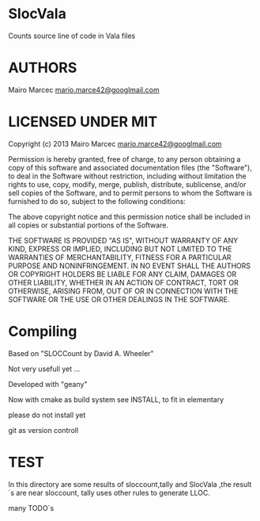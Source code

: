 SlocVala
========

Counts source line of code in Vala files


AUTHORS
=======
Mairo Marcec <mario.marce42@googlmail.com>


LICENSED UNDER MIT
=======

Copyright (c) 2013 Mairo Marcec <mario.marce42@googlmail.com>

Permission is hereby granted, free of charge, to any person obtaining a copy of this software and associated documentation files (the "Software"), to deal in the Software without restriction, including without limitation the rights to use, copy, modify, merge, publish, distribute, sublicense, and/or sell copies of the Software, and to permit persons to whom the Software is furnished to do so, subject to the following conditions:

The above copyright notice and this permission notice shall be included in all copies or substantial portions of the Software.

THE SOFTWARE IS PROVIDED "AS IS", WITHOUT WARRANTY OF ANY KIND, EXPRESS OR IMPLIED, INCLUDING BUT NOT LIMITED TO THE WARRANTIES OF MERCHANTABILITY, FITNESS FOR A PARTICULAR PURPOSE AND NONINFRINGEMENT. IN NO EVENT SHALL THE AUTHORS OR COPYRIGHT HOLDERS BE LIABLE FOR ANY CLAIM, DAMAGES OR OTHER LIABILITY, WHETHER IN AN ACTION OF CONTRACT, TORT OR OTHERWISE, ARISING FROM, OUT OF OR IN CONNECTION WITH THE SOFTWARE OR THE USE OR OTHER DEALINGS IN THE SOFTWARE.

Compiling
=========
Based on "SLOCCount by David A. Wheeler"

Not very usefull yet ...

Developed with "geany"

Now with cmake as build system see INSTALL,
to fit in elementary 
 

please do not install yet

git as version controll

TEST
====
In this directory are some results of sloccount,tally and SlocVala ,the result´s are near sloccount, 
tally uses other rules to generate LLOC.

many TODO´s
